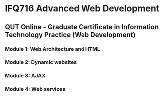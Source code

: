 # IFQ716 Advanced Web Development

## QUT Online - Graduate Certificate in Information Technology Practice (Web Development)

### Module 1: Web Architecture and HTML

### Module 2: Dynamic websites

### Module 3: AJAX

### Module 4: Web services


